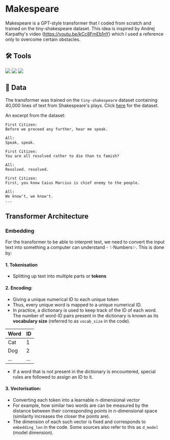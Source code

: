 # Makespeare
Makespeare is a GPT-style transformer that I coded from scratch and trained on the tiny-shakespeare dataset. This idea is inspired by Andrej Karpathy's video (https://youtu.be/kCc8FmEb1nY) which I used a reference only to overcome certain obstacles. 

## 🛠️ Tools
<img src='https://img.shields.io/badge/python-3670A0?style=for-the-badge&logo=python&logoColor=ffdd54'> <img src='https://img.shields.io/badge/PyTorch-EE4C2C?style=for-the-badge&logo=pytorch&logoColor=white'> <img src='https://img.shields.io/badge/Colab-F9AB00?style=for-the-badge&logo=googlecolab&color=525252'>

## 📑 Data
The transformer was trained on the `tiny-shakespeare` dataset containing 40,000 lines of text from Shakespeare's plays. Click [here](https://raw.githubusercontent.com/bl0nder/makespeare_datasets/main/shakespeare_input.txt) for the dataset.

An excerpt from the dataset:
```
First Citizen:
Before we proceed any further, hear me speak.

All:
Speak, speak.

First Citizen:
You are all resolved rather to die than to famish?

All:
Resolved. resolved.

First Citizen:
First, you know Caius Marcius is chief enemy to the people.

All:
We know't, we know't.
...
```

## Transformer Architecture
### Embedding
For the transformer to be able to interpret text, we need to convert the input text into something a computer can understand - :sparkles:Numbers:sparkles:. This is done by:

#### 1. Tokenisation
- Splitting up text into multiple parts or **tokens**
#### 2. Encoding:
- Giving a unique numerical ID to each unique token
- Thus, every unique word is mapped to a unique numerical ID.
- In practice, a dictionary is used to keep track of the ID of each word. The number of word-ID pairs present in the dictionary is known as its **vocabulary size** (referred to as `vocab_size` in the code).
  
| Word  | ID |
| ------------- | ------------- |
| Cat  | 1  |
| Dog  | 2  |
| ... | ...|

- If a word that is not present in the dictionary is encountered, special rules are followed to assign an ID to it.
#### 3. Vectorisation: 
- Converting each token into a learnable n-dimensional vector
- For example, how similar two words are can be measured by the distance between their corresponding points in n-dimensional space (similarity increases the closer the points are).
- The dimension of each such vector is fixed and corresponds to `embedding_len` in the code. Some sources also refer to this as `d_model` (model dimension).

